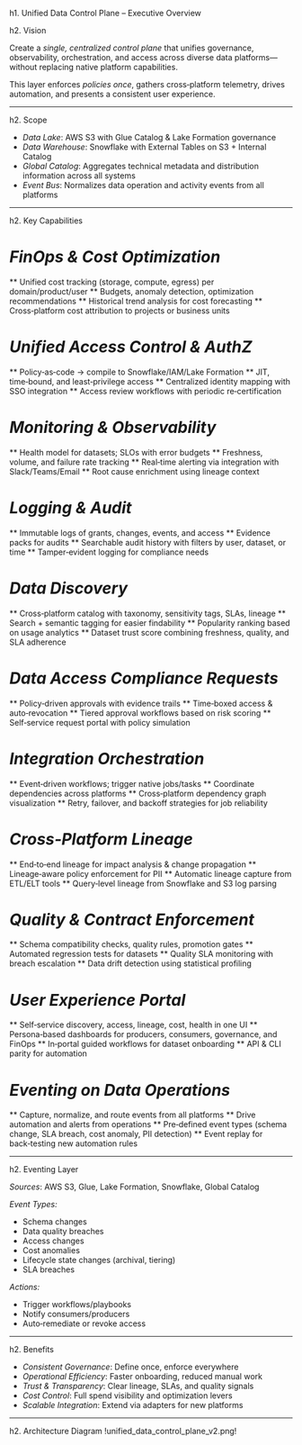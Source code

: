h1. Unified Data Control Plane – Executive Overview

h2. Vision

Create a *single, centralized control plane* that unifies governance, observability, orchestration, and access across diverse data platforms—without replacing native platform capabilities.

This layer enforces *policies once*, gathers cross‑platform telemetry, drives automation, and presents a consistent user experience.

---

h2. Scope

* *Data Lake*: AWS S3 with Glue Catalog & Lake Formation governance
* *Data Warehouse*: Snowflake with External Tables on S3 + Internal Catalog
* *Global Catalog*: Aggregates technical metadata and distribution information across all systems
* *Event Bus*: Normalizes data operation and activity events from all platforms

---

h2. Key Capabilities

# *FinOps & Cost Optimization*
** Unified cost tracking (storage, compute, egress) per domain/product/user
** Budgets, anomaly detection, optimization recommendations
** Historical trend analysis for cost forecasting
** Cross‑platform cost attribution to projects or business units

# *Unified Access Control & AuthZ*
** Policy‑as‑code → compile to Snowflake/IAM/Lake Formation
** JIT, time‑bound, and least‑privilege access
** Centralized identity mapping with SSO integration
** Access review workflows with periodic re‑certification

# *Monitoring & Observability*
** Health model for datasets; SLOs with error budgets
** Freshness, volume, and failure rate tracking
** Real‑time alerting via integration with Slack/Teams/Email
** Root cause enrichment using lineage context

# *Logging & Audit*
** Immutable logs of grants, changes, events, and access
** Evidence packs for audits
** Searchable audit history with filters by user, dataset, or time
** Tamper‑evident logging for compliance needs

# *Data Discovery*
** Cross‑platform catalog with taxonomy, sensitivity tags, SLAs, lineage
** Search + semantic tagging for easier findability
** Popularity ranking based on usage analytics
** Dataset trust score combining freshness, quality, and SLA adherence

# *Data Access Compliance Requests*
** Policy‑driven approvals with evidence trails
** Time‑boxed access & auto‑revocation
** Tiered approval workflows based on risk scoring
** Self‑service request portal with policy simulation

# *Integration Orchestration*
** Event‑driven workflows; trigger native jobs/tasks
** Coordinate dependencies across platforms
** Cross‑platform dependency graph visualization
** Retry, failover, and backoff strategies for job reliability

# *Cross‑Platform Lineage*
** End‑to‑end lineage for impact analysis & change propagation
** Lineage‑aware policy enforcement for PII
** Automatic lineage capture from ETL/ELT tools
** Query‑level lineage from Snowflake and S3 log parsing

# *Quality & Contract Enforcement*
** Schema compatibility checks, quality rules, promotion gates
** Automated regression tests for datasets
** Quality SLA monitoring with breach escalation
** Data drift detection using statistical profiling

# *User Experience Portal*
** Self‑service discovery, access, lineage, cost, health in one UI
** Persona‑based dashboards for producers, consumers, governance, and FinOps
** In‑portal guided workflows for dataset onboarding
** API & CLI parity for automation

# *Eventing on Data Operations*
** Capture, normalize, and route events from all platforms
** Drive automation and alerts from operations
** Pre‑defined event types (schema change, SLA breach, cost anomaly, PII detection)
** Event replay for back‑testing new automation rules

---

h2. Eventing Layer

*Sources*: AWS S3, Glue, Lake Formation, Snowflake, Global Catalog

*Event Types:*
* Schema changes
* Data quality breaches
* Access changes
* Cost anomalies
* Lifecycle state changes (archival, tiering)
* SLA breaches

*Actions:*
* Trigger workflows/playbooks
* Notify consumers/producers
* Auto‑remediate or revoke access

---

h2. Benefits
* *Consistent Governance*: Define once, enforce everywhere
* *Operational Efficiency*: Faster onboarding, reduced manual work
* *Trust & Transparency*: Clear lineage, SLAs, and quality signals
* *Cost Control*: Full spend visibility and optimization levers
* *Scalable Integration*: Extend via adapters for new platforms

---

h2. Architecture Diagram
!unified_data_control_plane_v2.png!
